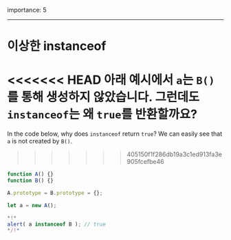 importance: 5

---

# 이상한 instanceof

<<<<<<< HEAD
아래 예시에서 `a`는 `B()`를 통해 생성하지 않았습니다. 그런데도 `instanceof`는 왜 `true`를 반환할까요? 
=======
In the code below, why does `instanceof` return `true`? We can easily see that `a` is not created by `B()`.
>>>>>>> 405150f1f286db19a3c1ed913fa3e905fcefbe46

```js run
function A() {}
function B() {}

A.prototype = B.prototype = {};

let a = new A();

*!*
alert( a instanceof B ); // true
*/!*
```
